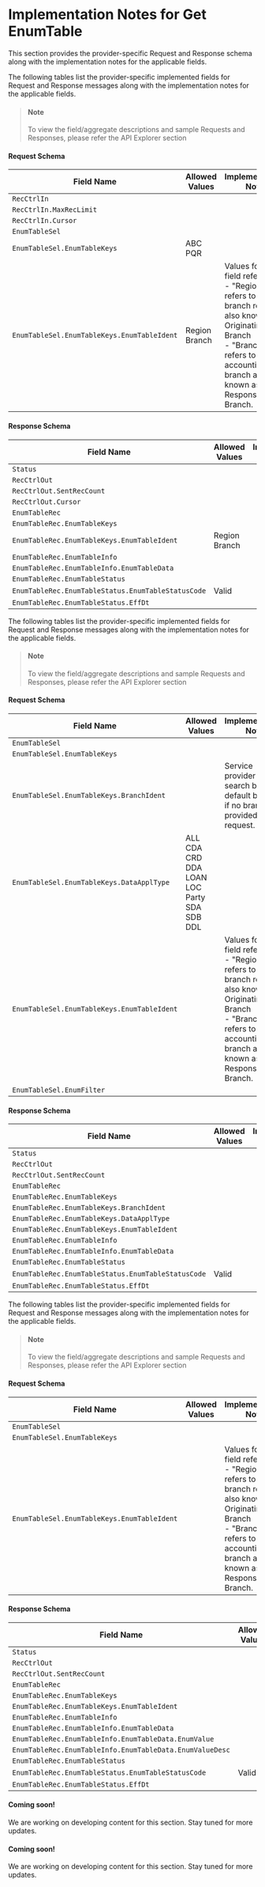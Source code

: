 # Implementation Notes for Get EnumTable

This section provides the provider-specific Request and Response schema along with the implementation notes for the applicable fields.

<!-- 
type: tab 
titles: Premier, , , Precision, Signature
-->

<!-- 
type: tab 
titles: By Branch, By DataDesc, By RelSpec
-->


The following tables list the provider-specific implemented fields for Request and Response messages along with the implementation notes for the applicable fields. 


<!-- theme: info -->
> #### Note
> 
> To view the field/aggregate descriptions and sample Requests and Responses, please refer the API Explorer section


#### Request Schema
|Field Name|Allowed Values|Implementation Note|
|----|----|----|
|`RecCtrlIn`|||
|`RecCtrlIn.MaxRecLimit`|||
|`RecCtrlIn.Cursor`|||
|`EnumTableSel`|||
|`EnumTableSel.EnumTableKeys`|ABC<br>PQR||
|`EnumTableSel.EnumTableKeys.EnumTableIdent`|Region<br>Branch|Values for this field refers to: <br>- "Region" refers to a branch region, also known as Originating Branch<br>- "Branch" refers to accounting branch also known as Responsible Branch. |
#### Response Schema
|Field Name|Allowed Values|Implementation Note|
|----|----|----|
|`Status`|||
|`RecCtrlOut`|||
|`RecCtrlOut.SentRecCount`|||
|`RecCtrlOut.Cursor`|||
|`EnumTableRec`|||
|`EnumTableRec.EnumTableKeys`|||
|`EnumTableRec.EnumTableKeys.EnumTableIdent`|Region<br>Branch||
|`EnumTableRec.EnumTableInfo`|||
|`EnumTableRec.EnumTableInfo.EnumTableData`|||
|`EnumTableRec.EnumTableStatus`|||
|`EnumTableRec.EnumTableStatus.EnumTableStatusCode`|Valid||
|`EnumTableRec.EnumTableStatus.EffDt`|||

<!-- type: tab -->

The following tables list the provider-specific implemented fields for Request and Response messages along with the implementation notes for the applicable fields. 


<!-- theme: info -->
> #### Note
> 
> To view the field/aggregate descriptions and sample Requests and Responses, please refer the API Explorer section


#### Request Schema
|Field Name|Allowed Values|Implementation Note|
|----|----|----|
|`EnumTableSel`|||
|`EnumTableSel.EnumTableKeys`|||
|`EnumTableSel.EnumTableKeys.BranchIdent`||Service provider will search by default branch, if no branch is provided in the request.|
|`EnumTableSel.EnumTableKeys.DataApplType`|ALL<br>CDA<br>CRD<br>DDA<br>LOAN<br>LOC<br>Party<br>SDA<br>SDB<br>DDL||
|`EnumTableSel.EnumTableKeys.EnumTableIdent`||Values for this field refers to: <br>- "Region" refers to a branch region, also known as Originating Branch<br>- "Branch" refers to accounting branch also known as Responsible Branch. |
|`EnumTableSel.EnumFilter`|||
#### Response Schema
|Field Name|Allowed Values|Implementation Note|
|----|----|----|
|`Status`|||
|`RecCtrlOut`|||
|`RecCtrlOut.SentRecCount`|||
|`EnumTableRec`|||
|`EnumTableRec.EnumTableKeys`|||
|`EnumTableRec.EnumTableKeys.BranchIdent`|||
|`EnumTableRec.EnumTableKeys.DataApplType`|||
|`EnumTableRec.EnumTableKeys.EnumTableIdent`|||
|`EnumTableRec.EnumTableInfo`|||
|`EnumTableRec.EnumTableInfo.EnumTableData`|||
|`EnumTableRec.EnumTableStatus`|||
|`EnumTableRec.EnumTableStatus.EnumTableStatusCode`|Valid||
|`EnumTableRec.EnumTableStatus.EffDt`|||
<!-- type: tab -->

The following tables list the provider-specific implemented fields for Request and Response messages along with the implementation notes for the applicable fields. 

<!-- theme: info -->
> #### Note
> 
> To view the field/aggregate descriptions and sample Requests and Responses, please refer the API Explorer section


#### Request Schema
|Field Name|Allowed Values|Implementation Note|
|----|----|----|
|`EnumTableSel`|||
|`EnumTableSel.EnumTableKeys`|||
|`EnumTableSel.EnumTableKeys.EnumTableIdent`||Values for this field refers to: <br>- "Region" refers to a branch region, also known as Originating Branch<br>- "Branch" refers to accounting branch also known as Responsible Branch. |
#### Response Schema
|Field Name|Allowed Values|Implementation Note|
|----|----|----|
|`Status`|||
|`RecCtrlOut`|||
|`RecCtrlOut.SentRecCount`|||
|`EnumTableRec`|||
|`EnumTableRec.EnumTableKeys`|||
|`EnumTableRec.EnumTableKeys.EnumTableIdent`|||
|`EnumTableRec.EnumTableInfo`|||
|`EnumTableRec.EnumTableInfo.EnumTableData`|||
|`EnumTableRec.EnumTableInfo.EnumTableData.EnumValue`|||
|`EnumTableRec.EnumTableInfo.EnumTableData.EnumValueDesc`|||
|`EnumTableRec.EnumTableStatus`|||
|`EnumTableRec.EnumTableStatus.EnumTableStatusCode`|Valid||
|`EnumTableRec.EnumTableStatus.EffDt`|||

<!-- type: tab-end -->

<!-- type: tab -->


#### Coming soon!
We are working on developing content for this section. Stay tuned for more updates. 


<!-- type: tab -->


#### Coming soon!
We are working on developing content for this section. Stay tuned for more updates. 


<!-- type: tab-end -->
